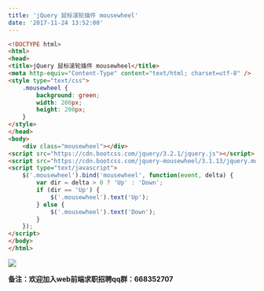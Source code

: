 ```yaml
---
title: 'jQuery 鼠标滚轮插件 mousewheel'
date: '2017-11-24 13:52:00'
---   
```

```html
<!DOCTYPE html> 
<html> 
<head> 
<title>jQuery 鼠标滚轮插件 mousewheel</title> 
<meta http-equiv="Content-Type" content="text/html; charset=utf-8" /> 
<style type="text/css">
    .mousewheel {
        background: green;
        width: 200px;
        height: 200px;
    }
</style>
</head> 
<body>
    <div class="mousewheel"></div>
<script src="https://cdn.bootcss.com/jquery/3.2.1/jquery.js"></script>
<script src="https://cdn.bootcss.com/jquery-mousewheel/3.1.13/jquery.mousewheel.js"></script>
<script type="text/javascript">
    $('.mousewheel').bind('mousewheel', function(event, delta) {
        var dir = delta > 0 ? 'Up' : 'Down';
        if (dir == 'Up') {
            $('.mousewheel').text('Up');
        } else {
            $('.mousewheel').text('Down');
        }
    });
</script>
</body> 
</html> 
```

![](https://img-blog.csdn.net/20171124135050852?watermark/2/text/aHR0cDovL2Jsb2cuY3Nkbi5uZXQveHV0b25nYmFv/font/5a6L5L2T/fontsize/400/fill/I0JBQkFCMA/dissolve/70/gravity/Center)

****备注**：欢迎加入web前端求职招聘qq群：**668352707****